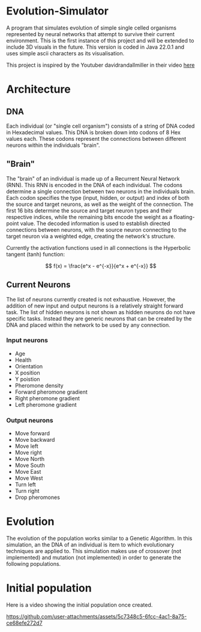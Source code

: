 # Evolution-Simulator

A program that simulates evolution of simple single celled organisms represented by neural networks that attempt to survive their current environment. This is the first instance of this project and will be extended to include 3D visuals in the future. This version is coded in Java 22.0.1 and uses simple ascii characters as its visualisation.

This project is inspired by the Youtuber davidrandallmiller in their video [here](https://www.youtube.com/watch?v=N3tRFayqVtk)

# Architecture

## DNA

Each individual (or "single cell organism") consists of a string of DNA coded in Hexadecimal values. This DNA is broken down into
codons of 8 Hex values each. These codons represent the connections between different neurons within the individuals "brain".

## "Brain"

The "brain" of an individual is made up of a Recurrent Neural Network (RNN). This RNN is encoded in the DNA of each individual. The codons
determine a single connection between two neurons in the individuals brain. Each codon specifies the type (input, hidden, or output) and index of both the source and target neurons, as well as the weight of the connection. The first 16 bits determine the source and target neuron types and their respective indices, while the remaining bits encode the weight as a floating-point value. The decoded information is used to establish directed connections between neurons, with the source neuron connecting to the target neuron via a weighted edge, creating the network's structure.

Currently the activation functions used in all connections is the Hyperbolic tangent (tanh) function:

$$
f(x) = \frac{e^x - e^{-x}}{e^x + e^{-x}}
$$

## Current Neurons

The list of neurons currently created is not exhaustive. However, the addition of new input and output neurons is a relatively straight forward task.
The list of hidden neurons is not shown as hidden neurons do not have specific tasks. Instead they are generic neurons that can be created by the DNA
and placed within the network to be used by any connection.

### Input neurons

- Age
- Health
- Orientation
- X position
- Y poistion
- Pheromone density
- Forward pheromone gradient
- Right pheromone gradient
- Left pheromone gradient

### Output neurons

- Move forward
- Move backward
- Move left
- Move right
- Move North
- Move South
- Move East
- Move West
- Turn left
- Turn right
- Drop pheromones

# Evolution

The evolution of the population works similar to a Genetic Algorithm. In this simulation, an the DNA of an individual is item to which evolutionary techniques are applied to. This simulation 
makes use of crossover (not implemented) and mutation (not implemented) in order to generate the following populations.

# Initial population

Here is a video showing the initial population once created.

https://github.com/user-attachments/assets/5c7348c5-6fcc-4ac1-8a75-ce68efe272d7



